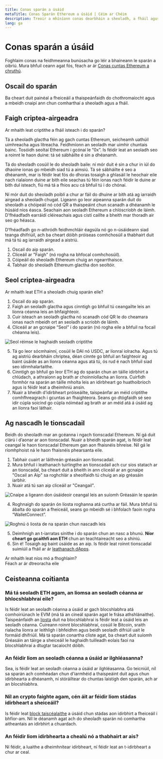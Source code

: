 ```yaml
---
title: Conas sparán a úsáid
metaTitle: Conas Sparán Ethereum a úsáid | Céim ar Chéim
description: Treoir a mhíníonn conas dearbháin a sheoladh, a fháil agus nascadh le tionscadail Web3.
lang: ga
---
```


# Conas sparán a úsáid

Foghlaim conas na feidhmeanna bunúsacha go léir a bhaineann le sparán a oibriú. Mura bhfuil ceann agat fós, féach ar ár [Conas cuntas Ethereum a chruthú](/guides/how-to-create-an-ethereum-account/).

## Oscail do sparán

Ba cheart duit painéal a fheiceáil a thaispeánfaidh do chothromaíocht agus a mbeidh cnaipí ann chun comharthaí a sheoladh agus a fháil.

## Faigh criptea-airgeadra

Ar mhaith leat criptithe a fháil isteach i do sparán?

Tá a sheoladh glactha féin ag gach cuntas Ethereum, seicheamh uathúil uimhreacha agus litreacha. Feidhmíonn an seoladh mar uimhir chuntais bainc. Tosóidh seoltaí Ethereum i gcónaí le “0x”. Is féidir leat an seoladh seo a roinnt le haon duine: tá sé sábháilte é sin a dhéanamh.

Tá do sheoladh cosúil le do sheoladh baile: ní mór duit é sin a chur in iúl do dhaoine ionas go mbeidh siad tú a aimsiú. Tá sé sábháilte é seo a dhéanamh, mar is féidir leat fós do dhoras tosaigh a ghlasáil le heochair eile nach rialaíonn duine ar bith eile seachas tú féin ionas nach féidir le duine ar bith dul isteach, fiú má tá a fhios acu cá bhfuil tú i do chónaí.

Ní mór duit do sheoladh poiblí a chur ar fáil do dhuine ar bith atá ag iarraidh airgead a sheoladh chugat. Ligeann go leor aipeanna sparán duit do sheoladh a chóipeáil nó cód QR a thaispeáint chun scanadh a dhéanamh le húsáid níos éasca. Seachain aon seoladh Ethereum a chlóscríobh de láimh. D'fhéadfadh earráidí cléireachais agus cistí caillte a bheith mar thoradh air seo go héasca.

D’fhéadfadh go n-athródh feidhmchláir éagsúla nó go n-úsáideann siad teanga dhifriúil, ach ba cheart dóibh próiseas comhchosúil a thabhairt duit má tá tú ag iarraidh airgead a aistriú.

1. Oscail do aip sparán.
2. Cliceáil ar "Faigh" (nó rogha na bhfocal comhchosúil).
3. Cóipeáil do sheoladh Ethereum chuig an ngearrthaisce.
4. Tabhair do sheoladh Ethereum glactha don seoltóir.

## Seol criptea-airgeadra

Ar mhaith leat ETH a sheoladh chuig sparán eile?

1. Oscail do aip sparán.
2. Faigh an seoladh glactha agus cinntigh go bhfuil tú ceangailte leis an líonra céanna leis an bhfaighteoir.
3. Cuir isteach an seoladh glactha nó scanadh cód QR le do cheamara ionas nach mbeidh ort an seoladh a scríobh de láimh.
4. Cliceáil ar an gcnaipe “Seol” i do sparán (nó rogha eile a bhfuil na focail chéanna leis).

![Seol réimse le haghaidh seoladh criptithe](./send.png)
<br/>

5. Tá go leor sócmhainní, cosúil le DAI nó USDC, ar líonraí iolracha. Agus tú ag aistriú dearbháin chriptea, déan cinnte go bhfuil an faighteoir ag baint úsáide as an líonra céanna agus atá tú, ós rud é nach bhfuil siad seo idirmhalartaithe.
6. Cinntigh go bhfuil go leor ETH ag do sparán chun an táille idirbhirt a chlúdach, a athraíonn ag brath ar choinníollacha an líonra. Cuirfidh formhór na sparán an táille mholta leis an idirbheart go huathoibríoch agus is féidir leat a dheimhniú ansin.
7. Nuair a bheidh d’idirbheart próiseáilte, taispeánfar an méid criptithe comhfhreagrach i gcuntas an fhaighteora. Seans go dtógfaidh sé seo idir cúpla soicind go cúpla nóiméad ag brath ar an méid atá á úsáid ag an líonra faoi láthair.

## Ag nascadh le tionscadail

Beidh do sheoladh mar an gcéanna i ngach tionscadal Ethereum. Ní gá duit clárú i d’aonar ar aon tionscadal. Nuair a bheidh sparán agat, is féidir leat ceangal le haon tionscadal Ethereum gan aon fhaisnéis bhreise. Níl gá le ríomhphoist ná le haon fhaisnéis phearsanta eile.

1. Tabhair cuairt ar láithreán gréasáin aon tionscadail.
2. Mura bhfuil i leathanach tuirlingthe an tionscadail ach cur síos statach ar an tionscadal, ba cheart duit a bheith in ann cliceáil ar an gcnaipe "Oscail an Aip" sa roghchlár a sheolfaidh tú chuig an aip gréasáin iarbhír.
3. Nuair atá tú san aip cliceáil ar "Ceangail".

![Cnaipe a ligeann don úsáideoir ceangal leis an suíomh Gréasáin le sparán](./connect1.png)

4. Roghnaigh do sparán ón liosta roghanna atá curtha ar fáil. Mura bhfuil tú ábalta do sparán a fheiceáil, seans go mbeidh sé i bhfolach faoin rogha “WalletConnect”.

![Roghnú ó liosta de na sparán chun nascadh leis](./connect2.png)

5. Deimhnigh an t-iarratas sínithe i do sparán chun an nasc a bhunú. **Níor cheart go gcaithfí aon ETH** chun an teachtaireacht seo a shíniú.
6. Sin é! Tosaigh ag baint úsáide as an aip. Is féidir leat roinnt tionscadal suimiúil a fháil ar ár [leathanach dApps](/apps/#explore). <br />

<InfoBanner shouldSpaceBetween emoji=":eyes:">
  <div>Ar mhaith leat níos mó a fhoghlaim?</div>
  <ButtonLink href="/guides/">
    Féach ar ár dtreoracha eile
  </ButtonLink>
</InfoBanner>

## Ceisteanna coitianta

### Má tá seoladh ETH agam, an liomsa an seoladh céanna ar bhlocshlabhraí eile?

Is féidir leat an seoladh céanna a úsáid ar gach blocshlabhra atá comhoiriúnach le EVM (má tá an cineál sparán agat le frása athshlánaithe). Taispeánfaidh an [liosta](https://chainlist.org/) duit na blocshlabhraí is féidir leat a úsáid leis an seoladh céanna. Cuireann roinnt blocshlabhraí, cosúil le Bitcoin, sraith rialacha líonra ar leithligh i bhfeidhm agus beidh seoladh difriúil uait le formáid dhifriúil. Má tá sparán conartha cliste agat, ba cheart duit suíomh Gréasáin an táirge a sheiceáil le haghaidh tuilleadh eolais faoi na blocshlabhraí a dtugtar tacaíocht dóibh.

### An féidir liom an seoladh céanna a úsáid ar ilghléasanna?

Sea, is féidir leat an seoladh céanna a úsáid ar ilghléasanna. Go teicniúil, níl sa sparán ach comhéadan chun d'iarmhéid a thaispeáint duit agus chun idirbhearta a dhéanamh, ní stóráiltear do chuntas laistigh den sparán, ach ar an blocshlabhra.

### Níl an crypto faighte agam, cén áit ar féidir liom stádas idirbheart a sheiceáil?

Is féidir leat [block taiscéalaithe](/developers/docs/data-and-analytics/block-explorers/) a úsáid chun stádas aon idirbhirt a fheiceáil i bhfíor-am. Níl le déanamh agat ach do sheoladh sparán nó comhartha aitheantais an idirbhirt a chuardach.

### An féidir liom idirbhearta a chealú nó a thabhairt ar ais?

Ní féidir, a luaithe a dheimhnítear idirbheart, ní féidir leat an t-idirbheart a chur ar ceal.
